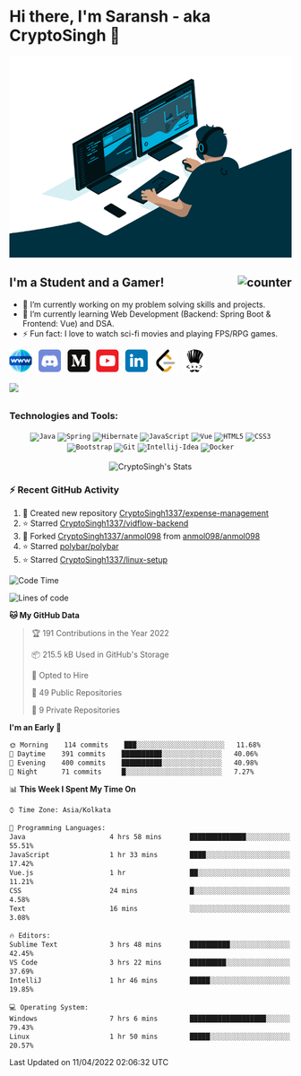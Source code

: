 # Hi there, I'm Saransh - aka CryptoSingh 👋

<div align="center">
<img src="https://github.com/CryptoSingh1337/CryptoSingh1337/blob/master/icons/code.gif" height="360px" width="640px" alt="gif"/>
</div>

## I'm a Student and a Gamer!<img src="https://komarev.com/ghpvc/?username=cryptosingh1337" alt="counter" align="right"/>

- 🔭 I’m currently working on my problem solving skills and projects.
- 🌱 I’m currently learning Web Development (Backend: Spring Boot & Frontend: Vue) and DSA.
- ⚡ Fun fact: I love to watch sci-fi movies and playing FPS/RPG games.

<a href="https://saransh-kumar.online/" target="_blank"><img alt="website" height="40px" width="40px" src="./icons/world-wide-web.svg"/></a>&nbsp;&nbsp;
<a href="https://discord.gg/6efHuzv" target="_blank"><img alt="discord" height="40px" width="40px" src="https://raw.githubusercontent.com/edent/SuperTinyIcons/master/images/svg/discord.svg"/></a>&nbsp;&nbsp;
<a href="https://cryptosingh1337.medium.com/" target="_blank"><img alt="Medium" height="40px" width="40px" src="https://raw.githubusercontent.com/edent/SuperTinyIcons/master/images/svg/medium.svg"/></a>&nbsp;&nbsp;
<a href="https://youtube.com/cryptosingh" target="_blank"><img alt="youtube" height="40px" width="40px" src="https://raw.githubusercontent.com/edent/SuperTinyIcons/master/images/svg/youtube.svg"/></a>&nbsp;&nbsp;
<a href="https://linkedin.com/in/saransh-kumar-2k19/" target="_blank"><img alt="linkedin" height="40px" width="40px" src="https://raw.githubusercontent.com/edent/SuperTinyIcons/master/images/svg/linkedin.svg"/></a>&nbsp;&nbsp;
<a href="https://leetcode.com/cryptosingh/" target="_blank"><img alt="leetcode" height="40px" width="40px" src="./icons/leetcode.svg"/></a>&nbsp;&nbsp;
<a href="https://codechef.com/users/cryptosingh" target="_blank"><img alt="codechef" height="40px" width="40px" src="./icons/codechef.svg"/></a>
<br>
<br>
<a href="https://github.com/CryptoSingh1337/cryptosingh1337.github.io/raw/master/static/resume/SaranshKumar-Resume.pdf" download>![](https://img.shields.io/badge/Download-R%C3%A9sum%C3%A9-blue?style=plastic)</a>

##

### Technologies and Tools:

<div align="center">
<code><img alt="Java" height="40px" width="40px" src="https://raw.githubusercontent.com/tomchen/stack-icons/master/logos/java.svg" title="Java"/></code>
<code><img alt="Spring" height="40px" width="40px" src="https://raw.githubusercontent.com/tomchen/stack-icons/master/logos/spring.svg" title="Spring"/></code>
<code><img alt="Hibernate" height="40px" width="40px" src="https://raw.githubusercontent.com/tomchen/stack-icons/master/logos/hibernate.svg" title="Hibernate"/></code>
<code><img alt="JavaScript" height="40px" width="40px" src="https://raw.githubusercontent.com/tomchen/stack-icons/master/logos/javascript.svg" title="JavaScript"/></code>
<code><img alt="Vue" height="40px" width="40px" src="https://raw.githubusercontent.com/tomchen/stack-icons/master/logos/vue.svg" title="Vue 3"/></code>
<code><img alt="HTML5" height="40px" width="40px" src="https://raw.githubusercontent.com/tomchen/stack-icons/master/logos/html-5.svg" title="HTML5"/></code>
<code><img alt="CSS3" height="40px" width="40px" src="https://raw.githubusercontent.com/tomchen/stack-icons/master/logos/css-3.svg" title="CSS3"/></code>
<code><img alt="Bootstrap" height="40px" width="40px" src="https://raw.githubusercontent.com/tomchen/stack-icons/master/logos/bootstrap.svg" title="Bootstrap"/></code>
<code><img alt="Git" height="40px" width="40px" src="https://raw.githubusercontent.com/tomchen/stack-icons/master/logos/git-icon.svg" title="Git"/></code>
<code><img alt="Intellij-Idea" height="40px" width="40px" src="https://raw.githubusercontent.com/tomchen/stack-icons/master/logos/intellij-idea.svg" title="Intellij-IDEA"/></code>
<code><img alt="Docker" height="40px" width="40px" src="https://raw.githubusercontent.com/tomchen/stack-icons/master/logos/docker-icon.svg" title="Docker"/></code>
</div>
<br>
<div align="center">
<img  alt="CryptoSingh's Stats" src="https://github-readme-stats-clone.vercel.app/api?username=CryptoSingh1337&show_icons=true&bg_color=FFFFFF&title_color=003140&icon_color=003140&text_color=0486AA" title="Stats"/>
</div>

### ⚡ Recent GitHub Activity

<!--RECENT_ACTIVITY:start-->

1. 📔 Created new repository [CryptoSingh1337/expense-management](https://github.com/CryptoSingh1337/expense-management)
2. ⭐ Starred [CryptoSingh1337/vidflow-backend](https://github.com/CryptoSingh1337/vidflow-backend)
3. 🔱 Forked [CryptoSingh1337/anmol098](https://github.com/CryptoSingh1337/anmol098) from [anmol098/anmol098](https://github.com/anmol098/anmol098)
4. ⭐ Starred [polybar/polybar](https://github.com/polybar/polybar)
5. ⭐ Starred [CryptoSingh1337/linux-setup](https://github.com/CryptoSingh1337/linux-setup)
<!--RECENT_ACTIVITY:end-->

<!--START_SECTION:waka-->
![Code Time](http://img.shields.io/badge/Code%20Time-769%20hrs%2014%20mins-blue)

![Lines of code](https://img.shields.io/badge/From%20Hello%20World%20I%27ve%20Written-284%20Thousand%20lines%20of%20code-blue)

**🐱 My GitHub Data** 

> 🏆 191 Contributions in the Year 2022
 > 
> 📦 215.5 kB Used in GitHub's Storage 
 > 
> 💼 Opted to Hire
 > 
> 📜 49 Public Repositories 
 > 
> 🔑 9 Private Repositories  
 > 
**I'm an Early 🐤** 

```text
🌞 Morning    114 commits    ███░░░░░░░░░░░░░░░░░░░░░░   11.68% 
🌆 Daytime    391 commits    ██████████░░░░░░░░░░░░░░░   40.06% 
🌃 Evening    400 commits    ██████████░░░░░░░░░░░░░░░   40.98% 
🌙 Night      71 commits     █░░░░░░░░░░░░░░░░░░░░░░░░   7.27%

```


📊 **This Week I Spent My Time On** 

```text
⌚︎ Time Zone: Asia/Kolkata

💬 Programming Languages: 
Java                     4 hrs 58 mins       ██████████████░░░░░░░░░░░   55.51% 
JavaScript               1 hr 33 mins        ████░░░░░░░░░░░░░░░░░░░░░   17.42% 
Vue.js                   1 hr                ██░░░░░░░░░░░░░░░░░░░░░░░   11.21% 
CSS                      24 mins             █░░░░░░░░░░░░░░░░░░░░░░░░   4.58% 
Text                     16 mins             ░░░░░░░░░░░░░░░░░░░░░░░░░   3.08%

🔥 Editors: 
Sublime Text             3 hrs 48 mins       ██████████░░░░░░░░░░░░░░░   42.45% 
VS Code                  3 hrs 22 mins       █████████░░░░░░░░░░░░░░░░   37.69% 
IntelliJ                 1 hr 46 mins        █████░░░░░░░░░░░░░░░░░░░░   19.85%

💻 Operating System: 
Windows                  7 hrs 6 mins        ███████████████████░░░░░░   79.43% 
Linux                    1 hr 50 mins        █████░░░░░░░░░░░░░░░░░░░░   20.57%

```


 Last Updated on 11/04/2022 02:06:32 UTC
<!--END_SECTION:waka-->
